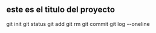 ## este es el titulo del proyecto

git init
git status
git add
git rm
git commit
git log --oneline



